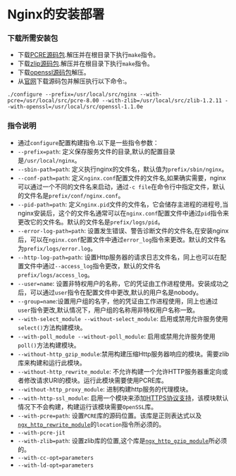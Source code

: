 # Nginx的安装部署    

### 下载所需安装包    
- 下载[PCRE源码包](http://www.pcre.org/).解压并在根目录下执行`make`指令。
- 下载[zlip源码包](http://zlib.net/).解压并在根目录下执行`make`指令。
- 下载[openssl源码包](https://www.openssl.org/source/)解压。
- 从[官网](http://nginx.org/)下载源码包并解压执行以下命令:。

```
./configure --prefix=/usr/local/src/nginx --with-pcre=/usr/local/src/pcre-8.00 --with-zlib=/usr/local/src/zlib-1.2.11 --with-openssl=/usr/local/src/openssl-1.1.0e
```
### 指令说明        
- 通过`configure`配置构建指令.以下是一些指令参数：
- `--prefix=path`: 定义保存服务文件的目录,默认的配置目录是`/usr/local/nginx`。
- `--sbin-path=path`: 定义执行nginx的文件名，默认值为`prefix/sbin/nginx`。
- `--conf-path=path`: 定义`nginx.conf`配置文件的文件名,如果确实需要，nginx可以通过一个不同的文件名来启动，通过`-c file`在命令行中指定文件，默认的文件名是`prefix/conf/nginx.conf`。   
- `--pid-path=path`: 定义`nginx.pid`文件的文件名，它会储存主进程的进程号,当nginx安装后，这个的文件名通常可以在`nginx.conf`配置文件中通过`pid`指令来更改它的文件名。默认的文件名是`prefix/logs/pid`。    
- `--error-log-path=path`: 设置发生错误、警告诊断文件的文件名,在安装nginx后，可以在`nginx.conf`配置文件中通过`error_log`指令来更改。默认的文件名为`prefix/logs/error.log`。    
- `--http-log-path=path`: 设置Http服务器的请求日志文件名，同上也可以在配置文件中通过`--access_log`指令更改，默认的文件名`prefix/logs/access_log`。    
- `--user=name`: 设置非特权用户的名称，它的凭证由工作进程使用。安装成功之后，可以通过`user`指令在配置文件中更改,默认的用户名是nobody。    
- `--group=name`:设置用户组的名字，他的凭证由工作进程使用，同上也通过`user`指令更改,默认情况下，用户组的名称用非特权用户名称一致。    
- `--with-select_module --without-select_module`: 启用或禁用允许服务使用`select()`方法构建模块。    
- `--with-poll_module --without-poll_module`: 启用或禁用允许服务使用`poll()`方法构建模块。    
- `--without-http_gzip_module`:禁用构建压缩Http服务器响应的模块。需要zlib库来构建和运行此模块。    
- `--without-http_rewrite_module`: 不允许构建一个允许HTTP服务器重定向或者修改请求URI的模块。运行此模块需要使用PCRE库。
- `--without-http_proxy_module`: 进制构建http服务的代理模块。
- `--with-http-ssl_module`: 启用一个模块来添加[HTTPS协议支持](http://nginx.org/en/docs/http/ngx_http_ssl_module.html)，该模块默认情况下不会构建，构建运行该模块需要`OpenSSL`库。
- `--with-pcre=path`: 设置`PCRE`库的源码位置。该库是正则表达式以及[`ngx_http_rewrite_module`](http://nginx.org/en/docs/http/ngx_http_gzip_module.html)的`location`指令所必须的。
- `--with-pcre-jit`
- `--with-zlib=path`: 设置zlib库的位置,这个库是[`ngx_http_gzip_module`](http://nginx.org/en/docs/http/ngx_http_gzip_module.html)所必须的。
- `--with-cc-opt=parameters`
- `--with-ld-opt=parameters`
